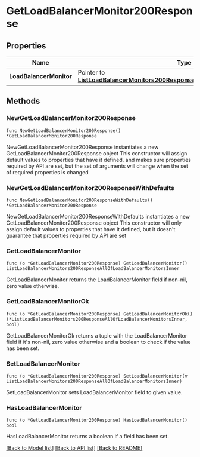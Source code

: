 # GetLoadBalancerMonitor200Response

## Properties

Name | Type | Description | Notes
------------ | ------------- | ------------- | -------------
**LoadBalancerMonitor** | Pointer to [**ListLoadBalancerMonitors200ResponseAllOfLoadBalancerMonitorsInner**](ListLoadBalancerMonitors200ResponseAllOfLoadBalancerMonitorsInner.md) |  | [optional] 

## Methods

### NewGetLoadBalancerMonitor200Response

`func NewGetLoadBalancerMonitor200Response() *GetLoadBalancerMonitor200Response`

NewGetLoadBalancerMonitor200Response instantiates a new GetLoadBalancerMonitor200Response object
This constructor will assign default values to properties that have it defined,
and makes sure properties required by API are set, but the set of arguments
will change when the set of required properties is changed

### NewGetLoadBalancerMonitor200ResponseWithDefaults

`func NewGetLoadBalancerMonitor200ResponseWithDefaults() *GetLoadBalancerMonitor200Response`

NewGetLoadBalancerMonitor200ResponseWithDefaults instantiates a new GetLoadBalancerMonitor200Response object
This constructor will only assign default values to properties that have it defined,
but it doesn't guarantee that properties required by API are set

### GetLoadBalancerMonitor

`func (o *GetLoadBalancerMonitor200Response) GetLoadBalancerMonitor() ListLoadBalancerMonitors200ResponseAllOfLoadBalancerMonitorsInner`

GetLoadBalancerMonitor returns the LoadBalancerMonitor field if non-nil, zero value otherwise.

### GetLoadBalancerMonitorOk

`func (o *GetLoadBalancerMonitor200Response) GetLoadBalancerMonitorOk() (*ListLoadBalancerMonitors200ResponseAllOfLoadBalancerMonitorsInner, bool)`

GetLoadBalancerMonitorOk returns a tuple with the LoadBalancerMonitor field if it's non-nil, zero value otherwise
and a boolean to check if the value has been set.

### SetLoadBalancerMonitor

`func (o *GetLoadBalancerMonitor200Response) SetLoadBalancerMonitor(v ListLoadBalancerMonitors200ResponseAllOfLoadBalancerMonitorsInner)`

SetLoadBalancerMonitor sets LoadBalancerMonitor field to given value.

### HasLoadBalancerMonitor

`func (o *GetLoadBalancerMonitor200Response) HasLoadBalancerMonitor() bool`

HasLoadBalancerMonitor returns a boolean if a field has been set.


[[Back to Model list]](../README.md#documentation-for-models) [[Back to API list]](../README.md#documentation-for-api-endpoints) [[Back to README]](../README.md)


